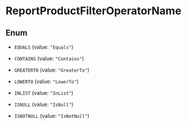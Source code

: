
# ReportProductFilterOperatorName

## Enum


* `EQUALS` (value: `"Equals"`)

* `CONTAINS` (value: `"Contains"`)

* `GREATERTO` (value: `"GreaterTo"`)

* `LOWERTO` (value: `"LowerTo"`)

* `INLIST` (value: `"InList"`)

* `ISNULL` (value: `"IsNull"`)

* `ISNOTNULL` (value: `"IsNotNull"`)



